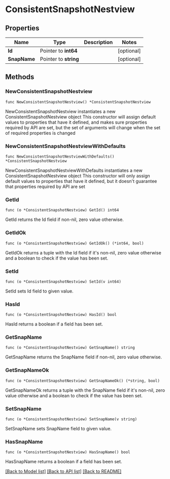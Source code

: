 # ConsistentSnapshotNestview

## Properties

Name | Type | Description | Notes
------------ | ------------- | ------------- | -------------
**Id** | Pointer to **int64** |  | [optional] 
**SnapName** | Pointer to **string** |  | [optional] 

## Methods

### NewConsistentSnapshotNestview

`func NewConsistentSnapshotNestview() *ConsistentSnapshotNestview`

NewConsistentSnapshotNestview instantiates a new ConsistentSnapshotNestview object
This constructor will assign default values to properties that have it defined,
and makes sure properties required by API are set, but the set of arguments
will change when the set of required properties is changed

### NewConsistentSnapshotNestviewWithDefaults

`func NewConsistentSnapshotNestviewWithDefaults() *ConsistentSnapshotNestview`

NewConsistentSnapshotNestviewWithDefaults instantiates a new ConsistentSnapshotNestview object
This constructor will only assign default values to properties that have it defined,
but it doesn't guarantee that properties required by API are set

### GetId

`func (o *ConsistentSnapshotNestview) GetId() int64`

GetId returns the Id field if non-nil, zero value otherwise.

### GetIdOk

`func (o *ConsistentSnapshotNestview) GetIdOk() (*int64, bool)`

GetIdOk returns a tuple with the Id field if it's non-nil, zero value otherwise
and a boolean to check if the value has been set.

### SetId

`func (o *ConsistentSnapshotNestview) SetId(v int64)`

SetId sets Id field to given value.

### HasId

`func (o *ConsistentSnapshotNestview) HasId() bool`

HasId returns a boolean if a field has been set.

### GetSnapName

`func (o *ConsistentSnapshotNestview) GetSnapName() string`

GetSnapName returns the SnapName field if non-nil, zero value otherwise.

### GetSnapNameOk

`func (o *ConsistentSnapshotNestview) GetSnapNameOk() (*string, bool)`

GetSnapNameOk returns a tuple with the SnapName field if it's non-nil, zero value otherwise
and a boolean to check if the value has been set.

### SetSnapName

`func (o *ConsistentSnapshotNestview) SetSnapName(v string)`

SetSnapName sets SnapName field to given value.

### HasSnapName

`func (o *ConsistentSnapshotNestview) HasSnapName() bool`

HasSnapName returns a boolean if a field has been set.


[[Back to Model list]](../README.md#documentation-for-models) [[Back to API list]](../README.md#documentation-for-api-endpoints) [[Back to README]](../README.md)


